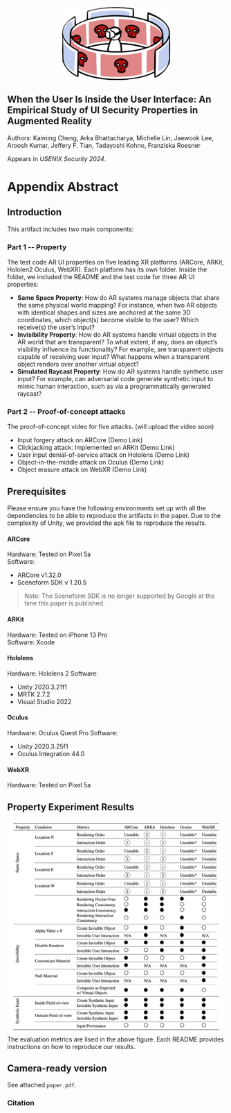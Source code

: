 <center>
<img src="./img/logo_object.png" alt="Logo Icon" width="250" />
</center>

## When the User Is Inside the User Interface: An Empirical Study of UI Security Properties in Augmented Reality
Authors: Kaiming Cheng, Arka Bhattacharya, Michelle Lin, Jaewook Lee, Aroosh Kumar, Jeffery F. Tian, Tadayoshi Kohno, Franziska Roesner

Appears in *USENIX Security 2024*. 

# Appendix Abstract

## Introduction
This artifact includes two main components: 

### Part 1 -- Property 
The test code AR UI properties on five leading XR platforms (ARCore, ARKit, Hololen2 Oculus, WebXR). Each platform has its own folder. Inside the folder, we included the README and the test code for three AR UI properties:
* **Same Space Property**: How do AR systems manage objects that share the same physical world mapping? For instance, when two AR objects with identical shapes and sizes are anchored at the same 3D coordinates, which object(s) become visible to the user? Which receive(s) the user’s input?
* **Invisibility Property**: How do AR systems handle virtual objects
in the AR world that are transparent? To what extent, if any, does an object’s visibility influence its functionality? For example, are transparent objects capable of receiving user input? What happens when a transparent object renders over another virtual object?
* **Simulated Raycast Property**: How do AR systems handle synthetic user input? For example, can adversarial code generate synthetic input to mimic human interaction, such as via a programmatically generated raycast? 



### Part 2 -- Proof-of-concept attacks
The proof-of-concept video for five attacks. (will upload the video soon)
* Input forgery attack on ARCore (Demo Link)
* Clickjacking attack: Implemented on ARKit (Demo Link) 
* User input denial-of-service attack on Hololens (Demo Link)
* Object-in-the-middle attack on Oculus (Demo Link)
* Object erasure attack on WebXR (Demo Link)

## Prerequisites

Please ensure you have the following environments set up with all the dependencies
to be able to reproduce the artifacts in the paper. Due to the complexity of Unity, we provided the apk file to reproduce the results.

#### ARCore
Hardware: Tested on Pixel 5a <br>
Software: 
* ARCore v1.32.0
* Sceneform SDK v 1.20.5
> Note: The Sceneform SDK is no longer supported by Google at the time this paper is published. 

#### ARKit
Hardware: Tested on iPhone 13 Pro <br> 
Software: Xcode 

#### Hololens
Hardware: Hololens 2
Software:
* Unity 2020.3.21f1
* MRTK 2.7.2
* Visual Studio 2022

#### Oculus
Hardware: Oculus Quest Pro
Software:
* Unity 2020.3.25f1
* Oculus Integration 44.0

#### WebXR
Hardware: Tested on Pixel 5a <br>


## Property Experiment Results 
<center>
<img src="./img/Experiment_Result.png" alt="Result" width="750" />
</center>
The evaluation metrics are lised in the above figure. Each README provides instructions on how to reproduce our results.
 </br>

## Camera-ready version
See attached `paper.pdf`.

### Citation
